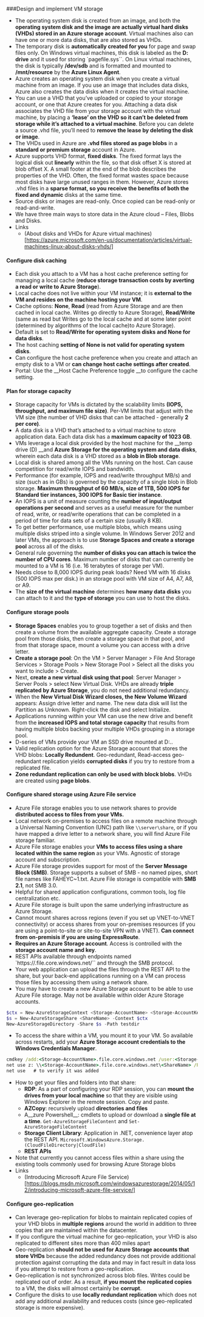 ###Design and implement VM storage
  * The operating system disk is created from an image, and both the __operating system disk and the image are actually virtual hard disks (VHDs) stored in an Azure storage account__. Virtual machines also can have one or more data disks, that are also stored as VHDs.
  * The temporary disk is __automatically created for you__ for page and swap files only. On Windows virtual machines, this disk is labeled as the __D: drive__ and it used for storing `pagefile.sys``. On Linux virtual machines, the disk is typically __/dev/sdb__ and is formatted and mounted to __/mnt/resource__ by the __Azure Linux Agent__.
  * Azure creates an operating system disk when you create a virtual machine from an image. If you use an image that includes data disks, Azure also creates the data disks when it creates the virtual machine.
  * You can use a VHD that you’ve uploaded or copied to your storage account, or one that Azure creates for you. Attaching a data disk associates the VHD file from your storage account with the virtual machine, by placing a __‘lease’ on the VHD so it can’t be deleted from storage while it’s attached to a virtual machine__. Before you can delete a source .vhd file, you’ll need to __remove the lease by deleting the disk or image__.
  * The VHDs used in Azure are __.vhd files stored as page blobs__ in a __standard or premium storage__ account in Azure.
  * Azure supports VHD format, __fixed disks__. The fixed format lays the logical disk out __linearly__ within the file, so that disk offset X is stored at blob offset X. A small footer at the end of the blob describes the properties of the VHD. Often, the fixed format wastes space because most disks have large unused ranges in them. However, Azure stores .vhd files in a __sparse format, so you receive the benefits of both the fixed and dynamic__ disks at the same time. 
  * Source disks or images are read-only. Once copied can be read-only or read-and-write.
  * We have three main ways to store data in the Azure cloud – Files, Blobs and Disks.
  * Links
    - (About disks and VHDs for Azure virtual machines)[https://azure.microsoft.com/en-us/documentation/articles/virtual-machines-linux-about-disks-vhds/]

#### Configure disk caching
  * Each disk you attach to a VM has a host cache preference setting for managing a local cache (__reduce storage transaction costs by averting a read or write to Azure Storage__).
  * Local cache does not live within your VM instance; it is __external to the VM and resides on the machine hosting your VM__.
  * Cache options: __None__, __Read__ (read from Azure Storage and are then cached in local cache. Writes go directly to Azure Storage), __Read/Write__ (same as read but Writes go to the local cache and at some later point (determined by algorithms of the local cache)to Azure Storage).
  * Default is set to __Read/Write for operating system disks and None for data disks__.
  * The host caching __setting of None is not valid for operating system disks__.
  * Can configure the host cache preference when you create and attach an empty disk to a VM or __can change host cache settings after created__.
  * Portal: Use the __Host Cache Preference toggle __to configure the cache setting.

#### Plan for storage capacity
  * Storage capacity for VMs is dictated by the scalability limits __(IOPS, throughput, and maximum file size)__. Per-VM limits that adjust with the VM size (the number of VHD disks that can be attached - generally __2 per core)__.
  * A data disk is a VHD that’s attached to a virtual machine to store application data. Each data disk has a __maximum capacity of 1023 GB__.
  * VMs leverage a local disk provided by the host machine for the __temp drive (D) __and __Azure Storage for the operating system and data disks__, wherein each data disk is a VHD stored as a __blob in Blob storage__.
  * Local disk is shared among all the VMs running on the host. Can cause competition for read/write IOPS and bandwidth.
  * Performance (for example, IOPS and read/write throughput MB/s) and size (such as in GBs) is governed by the capacity of a single blob in Blob storage. __Maximum throughput of 60 MB/s, size of 1TB, 500 IOPS for Standard tier instances, 300 IOPS for Basic tier instance__.
  * An IOPS is a unit of measure counting the __number of input/output operations per second__ and serves as a useful measure for the number of read, write, or read/write operations that can be completed in a period of time for data sets of a certain size (usually 8 KB).
  * To get better performance, use multiple blobs, which means using multiple disks striped into a single volume. In Windows Server 2012 and later VMs, the approach is to use __Storage Spaces and create a storage pool__ across all of the disks.
  * General rule governing the __number of disks you can attach is twice the number of CPU cores__. Maximum number of disks that can currently be mounted to a VM is 16 (i.e. 16 terabytes of storage per VM).
  * Needs close to 8,000 IOPS during peak loads? Need VM with 16 disks (500 IOPS max per disk.) in an storage pool with VM size of A4, A7, A8, or A9.
  * The __size of the virtual machine__ determines __how many data disks__ you can attach to it and the __type of storage__ you can use to host the disks.

#### Configure storage pools
  * __Storage Spaces__ enables you to group together a set of disks and then create a volume from the available aggregate capacity. Create a storage pool from those disks, then create a storage space in that pool, and from that storage space, mount a volume you can access with a drive letter.
  * __Create a storage pool__: On the VM > Server Manager > File And Storage Services > Storage Pools > New Storage Pool > Select all the disks you want to include > Create.
  * Next, __create a new virtual disk using that pool__: Server Manager > Server Pools > select New Virtual Disk. VHDs are already __triple replicated by Azure Storage__, you do not need additional redundancy.
  * When the __New Virtual Disk Wizard closes, the New Volume Wizard__ appears: Assign drive letter and name. The new data disk will list the Partition as Unknown. Right-click the disk and select Initialize.
  * Applications running within your VM can use the new drive and benefit from the __increased IOPS and total storage capacity__ that results from having multiple blobs backing your multiple VHDs grouping in a storage pool.
  * D-series of VMs provide your VM an SSD drive mounted at D:\..
  * Valid replication option for the Azure Storage account that stores the VHD blobs: __Locally Redundent__. Geo-redundant, Read-access geo-redundant replication yields __corrupted disks__ if you try to restore from a replicated file.
  * __Zone redundant replication can only be used with block blobs__. VHDs are created using __page blobs__.

#### Configure shared storage using Azure File service
  * Azure File storage enables you to use network shares to provide __distributed access to files from your VMs.__
  * Local network on-premises to access files on a remote machine through a Universal Naming Convention (UNC) path like `\\server\share`, or if you have mapped a drive letter to a network share, you will find Azure File storage familiar.
  * Azure File storage enables your __VMs to access files using a share located within the same region__ as your VMs. Agnostic of storage account and subscription.
  * Azure File storage provides support for most of the __Server Message Block (SMB)__. Storage supports a subset of SMB - no named pipes, short file names like FAHEYC~1.txt. Azure File storage is compatible with __SMB 2.1__, not SMB 3.0.
  * Helpful for shared application configurations, common tools, log file centralization etc.
  * Azure File storage is built upon the same underlying infrastructure as Azure Storage.
  * Cannot mount shares across regions (even if you set up VNET-to-VNET connectivity) or access shares from your on-premises resources (if you are using a point-to-site or site-to-site VPN with a VNET). __Can connect from on-premisis if you are using ExpressRoute__.
  * __Requires an Azure Storage account__. Access is controlled with the __storage account name and key__.
  * REST APIs available through endpoints named `https://<accountName>.file.core.windows.net/<shareName>`` and through the SMB protocol.
  * Your web application can upload the files through the REST API to the share, but your back-end applications running on a VM can process those files by accessing them using a network share.
  * You may have to create a new Azure Storage account to be able to use Azure File storage. May not be available within older Azure Storage accounts.
  
  ```powershell
  $ctx = New-AzureStorageContext <Storage-AccountName> <Storage-AccountKey>
  $s = New-AzureStorageShare <ShareName> -Context $ctx
  New-AzureStorageDirectory -Share $s -Path testdir
  ```
  * To access the share within a VM, you mount it to your VM. So available across restarts, add your __Azure Storage account credentials to the Windows Credentials Manager__.
  
  ```cmd
  cmdkey /add:<Storage-AccountName>.file.core.windows.net /user:<Storage-AccountName> /pass:<Storage-AccountKey>
  net use z: \\<Storage-AccountName>.file.core.windows.net\<ShareName> /Persistent: YES
  net use   # to verify it was added
  ```
  * How to get your files and folders into that share: 
    - __RDP__: As a part of configuring your RDP session, you can __mount the drives from your local machine__ so that they are visible using Windows Explorer in the remote session. Copy and paste.
    - __AZCopy__: recursively upload __directories and files__
    - A__zure Powershell__: cmdlets to upload or download a __single file at a time__.  `Get-AzureStorageFileContent` and `Set-AzureStorageFileContent`
    - __Storage Client Library__: Application in .NET, convenience layer atop the REST API. `Microsoft.WindowsAzure.Storage.(CloudFileDirectory|CloudFile)`
    - __REST APIs__
  * Note that currently you cannot access files within a share using the existing tools commonly used for browsing Azure Storage blobs
  * Links
    - (Introducing Microsoft Azure File Service)[https://blogs.msdn.microsoft.com/windowsazurestorage/2014/05/12/introducing-microsoft-azure-file-service/]

#### Configure geo-replication
  * Can leverage geo-replication for blobs to maintain replicated copies of your VHD blobs in __multiple regions__ around the world in addition to three copies that are maintained within the datacenter.
  * If you configure the virtual machine for geo-replication, your VHD is also replicated to different sites more than 400 miles apart
  * Geo-replication __should not be used for Azure Storage accounts that store VHDs__ because the added redundancy does not provide additional protection against corrupting the data and may in fact result in data loss if you attempt to restore from a geo-replication.
  * Geo-replication is not synchronized across blob files. Writes could be replicated out of order. As a result, __if you mount the replicated copies__ to a VM, the disks will almost certainly be __corrupt__.
  * Configure the disks to use __locally redundant replication__ which does not add any additional availability and reduces costs (since geo-replicated storage is more expensive).

